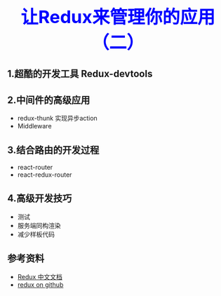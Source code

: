 <h1 style="font-size: 40px;text-align:center;color: blue;">让Redux来管理你的应用（二）</h1>

## 1.超酷的开发工具 Redux-devtools

## 2.中间件的高级应用

- redux-thunk 实现异步action
- Middleware

## 3.结合路由的开发过程

- react-router
- react-redux-router

## 4.高级开发技巧

- 测试
- 服务端同构渲染
- 减少样板代码


## 参考资料

- [Redux 中文文档](http://cn.redux.js.org/)
- [redux on github](https:github.com/reactjs/redux)
